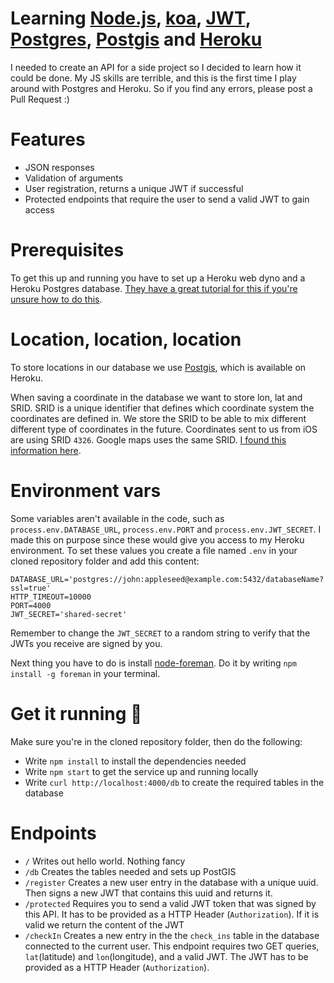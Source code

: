 # Learning [Node.js](https://nodejs.org), [koa](http://koajs.com), [JWT](http://jwt.io), [Postgres](http://www.postgresql.org), [Postgis](http://postgis.net) and [Heroku](https://www.heroku.com)

I needed to create an API for a side project so I decided to learn how it could be done. My JS skills are terrible, and this is the first time I play around with Postgres and Heroku. So if you find any errors, please post a Pull Request :)

# Features

- JSON responses
- Validation of arguments
- User registration, returns a unique JWT if successful
- Protected endpoints that require the user to send a valid JWT to gain access

# Prerequisites

To get this up and running you have to set up a Heroku web dyno and a Heroku Postgres database. [They have a great tutorial for this if you're unsure how to do this](https://devcenter.heroku.com/articles/getting-started-with-nodejs#introduction).

# Location, location, location

To store locations in our database we use [Postgis](http://postgis.net), which is available on Heroku.

When saving a coordinate in the database we want to store lon, lat and SRID. SRID is a unique identifier that defines which coordinate system the coordinates are defined in. We store the SRID to be able to mix different different type of coordinates in the future. Coordinates sent to us from iOS are using SRID `4326`. Google maps uses the same SRID. [I found this information here](http://gis.stackexchange.com/questions/48949/epsg-3857-or-4326-for-googlemaps-openstreetmap-and-leaflet).

# Environment vars

Some variables aren't available in the code, such as `process.env.DATABASE_URL`, `process.env.PORT` and `process.env.JWT_SECRET`. I made this on purpose since these would give you access to my Heroku environment. To set these values you create a file named `.env` in your cloned repository folder and add this content:

```
DATABASE_URL='postgres://john:appleseed@example.com:5432/databaseName?ssl=true'
HTTP_TIMEOUT=10000
PORT=4000
JWT_SECRET='shared-secret'
```

Remember to change the `JWT_SECRET` to a random string to verify that the JWTs you receive are signed by you.

Next thing you have to do is install [node-foreman](https://github.com/strongloop/node-foreman). Do it by writing `npm install -g foreman` in your terminal.

# Get it running 🏃

Make sure you're in the cloned repository folder, then do the following:
- Write `npm install` to install the dependencies needed
- Write `npm start` to get the service up and running locally
- Write `curl http://localhost:4000/db` to create the required tables in the database

# Endpoints

- `/` Writes out hello world. Nothing fancy
- `/db` Creates the tables needed and sets up PostGIS
- `/register` Creates a new user entry in the database with a unique uuid. Then signs a new JWT that contains this uuid and returns it.
- `/protected` Requires you to send a valid JWT token that was signed by this API. It has to be provided as a HTTP Header (`Authorization`). If it is valid we return the content of the JWT
- `/checkIn` Creates a new entry in the the `check_ins` table in the database connected to the current user. This endpoint requires two GET queries, `lat`(latitude) and `lon`(longitude), and a valid JWT. The JWT has to be provided as a HTTP Header (`Authorization`).